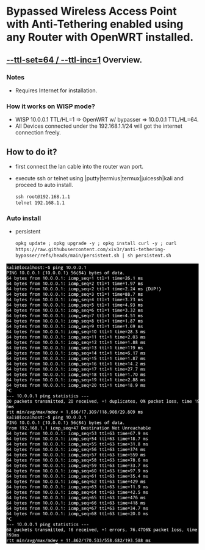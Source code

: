 # Bypassed Wireless Access Point with Anti-Tethering enabled using any Router with OpenWRT installed.

## [--ttl-set=64 / --ttl-inc=1](https://www.linuxtopia.org/Linux_Firewall_iptables/x4799.html) Overview.

### Notes
- Requires Internet for installation.

### How it works on WISP mode?
- WISP 10.0.0.1 TTL/HL=1 => OpenWRT w/ bypasser => 10.0.0.1 TTL/HL=64.
- All Devices connected under the 192.168.1.1/24 will got the internet connection freely.

## How to do it?
- first connect the lan cable into the router wan port.
- execute ssh or telnet using |putty|termius|termux|juicessh|kali and proceed to auto install.

      ssh root@192.168.1.1
      telnet 192.168.1.1

### Auto install
- persistent

      opkg update ; opkg upgrade -y ; opkg install curl -y ; curl https://raw.githubusercontent.com/xiv3r/anti-tethering-bypasser/refs/heads/main/persistent.sh | sh persistent.sh

<img src="https://github.com/xiv3r/anti-tethering-bypasser/blob/main/Without TTL %26 With TTL.png">
